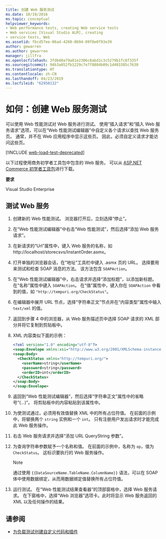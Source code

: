 ```yaml
---
title: 创建 Web 服务测试
ms.date: 10/19/2016
ms.topic: conceptual
helpviewer_keywords:
- Web performance tests, creating Web service tests
- Web services [Visual Studio ALM], creating
- service tests, Web
ms.assetid: fbcd57ee-06ad-4260-8694-09f8e0f93e39
author: gewarren
ms.author: gewarren
manager: jillfra
ms.openlocfilehash: 3fd640a79a81e2306c8abd1c3c5279b1fc8f335f
ms.sourcegitcommit: 94b3a052fb1229c7e7f8804b09c1d403385c7630
ms.translationtype: HT
ms.contentlocale: zh-CN
ms.lasthandoff: 04/23/2019
ms.locfileid: "62950132"
---
```

# <a name="how-to-create-a-web-service-test"></a>如何：创建 Web 服务测试

可以使用 Web 性能测试对 Web 服务进行测试。 使用“插入请求”和“插入 Web 服务请求”选项，可以在“Web 性能测试编辑器”中自定义各个请求以查找 Web 服务页。 通常，并不在 Web 应用程序中显示这些页。 因此，必须自定义请求才能访问这些页。

[!INCLUDE [web-load-test-deprecated](includes/web-load-test-deprecated.md)]

以下过程使用商务初学者工具包中包含的 Web 服务。 可以从 [ASP.NET Commerce 初学者工具包](http://go.microsoft.com/fwlink/?LinkId=181469)进行下载。

**要求**

Visual Studio Enterprise

## <a name="to-test-a-web-service"></a>测试 Web 服务

1. 创建新的 Web 性能测试。 浏览器打开后，立刻选择“停止”。

2. 在“Web 性能测试编辑器”中右击“Web 性能测试”，然后选择“添加 Web 服务请求”。

3. 在新请求的“Url”属性中，键入 Web 服务的名称，如 http://localhost/storecsvs/InstantOrder.asmx。

4. 打开单独的浏览器会话，在“地址”工具栏中键入 .asmx 页的 URL。 选择要用来测试和检查 SOAP 消息的方法。 该方法包含 `SOAPAction`。

5. 在“Web 性能测试编辑器”中，右击请求并选择“添加标题”，以添加新标题。 在“名称”属性中键入 `SOAPAction`。 在“值”属性中，键入你在 `SOAPAction` 中看到的值，如 `"http://tempuri.org/CheckStatus"`。

6. 在编辑器中展开 URL 节点，选择“字符串正文”节点并在“内容类型”属性中输入 `text/xml` 的值。

7. 返回到步骤 4 中的浏览器，从 Web 服务描述页中选择 SOAP 请求的 XML 部分并将它复制到剪贴板中。

8. XML 内容类似下面的示例：

     ```xml
     <?xml version="1.0" encoding="utf-8"?>
     <soap:Envelope xmlns:xsi="http://www.w3.org/2001/XMLSchema-instance" xmlns:xsd="http://www.w3.org/2001/XMLSchema" xmlns:soap="http://schemas.xmlsoap.org/soap/envelope/">
     <soap:Body>
       <CheckStatus xmlns="http://tempuri.org/">
         <userName>string</userName>
         <password>string</password>
         <orderID>int</orderID>
       </CheckStatus>
     </soap:Body>
     </soap:Envelope>
     ```

9. 返回到“Web 性能测试编辑器”，然后选择“字符串正文”属性中的省略号“(…)”。 将剪贴板中的内容粘贴到该属性中。

10. 为使测试通过，必须用有效值替换 XML 中的所有占位符值。 在前面的示例中，将替换两个 `string` 实例和一个 `int`。 只有注册用户发出请求时才能完成此 Web 服务操作。

11. 右击 Web 服务请求并选择“添加 URL QueryString 参数”。

12. 为查询字符串参数赋予一个名称和值。 在前面的示例中，名称为 `op`，值为 `CheckStatus`。 这标识要执行的 Web 服务操作。

    > [!NOTE]
    > 通过使用 `{{DataSourceName.TableName.ColumnName}}` 语法，可以在 SOAP 体中使用数据绑定，从而用数据绑定值替换所有占位符值。

13. 运行测试。 在“Web 性能测试结果查看器”的顶部窗格中，选择 Web 服务请求。 在下窗格中，选择“Web 浏览器”选项卡。此时将显示 Web 服务返回的 XML 以及任何操作的结果。

## <a name="see-also"></a>请参阅

- [为负载测试创建自定义代码和插件](../test/create-custom-code-and-plug-ins-for-load-tests.md)